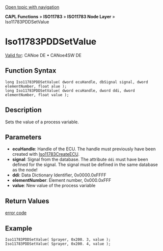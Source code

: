 [Open topic with navigation](../../../../../../CANoeDEFamily.htm#Topics/CAPLFunctions/ISO11783/ISONodeLayer/Functions/CAPLfunctionIso11783PDDsetvalue.md)

**CAPL Functions** » **ISO11783** » **ISO11783 Node Layer** » Iso11783PDDSetValue

# Iso11783PDDSetValue

[Valid for](../../../../Shared/FeatureAvailability.md): CANoe DE • CANoe4SW DE

## Function Syntax

```plaintext
long Iso11783PDDSetValue( dword ecuHandle, dbSignal signal, dword elementNumber, float alue );
long Iso11783PDDSetValue( dword ecuHandle, dword ddi, dword elementNumber, float value );
```

## Description

Sets the value of a process variable.

## Parameters

- **ecuHandle**: Handle of the ECU. The handle must previously have been created with [Iso11783CreateECU](CAPLfunctionIso11783CreateECU.md).
- **signal**: Signal from the database. The attribute `ddi` must have been defined for the signal. The signal must be defined in the same database as the node!
- **ddi**: Data Dictionary Identifier, 0x0000.0xFFFF
- **elementNumber**: Element number, 0x000.0xFFF
- **value**: New value of the process variable

## Return Values

[error code](../CAPLfunctionsISONLErrorCodesPDDOnError.md)

## Example

```plaintext
Iso11783PDDSetValue( Sprayer, 0x200. 3, value );
Iso11783PDDSetValue( Sprayer, 0x200. 4, value );
```
